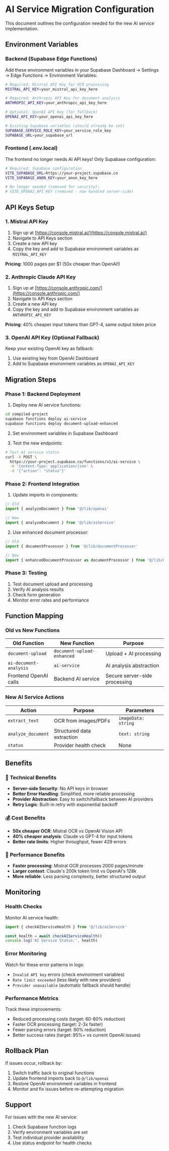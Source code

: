 # AI Service Migration Configuration

This document outlines the configuration needed for the new AI service implementation.

## Environment Variables

### Backend (Supabase Edge Functions)

Add these environment variables in your Supabase Dashboard → Settings → Edge Functions → Environment Variables:

```bash
# Required: Mistral API Key for OCR processing
MISTRAL_API_KEY=your_mistral_api_key_here

# Required: Anthropic API Key for document analysis
ANTHROPIC_API_KEY=your_anthropic_api_key_here

# Optional: OpenAI API Key (for fallback)
OPENAI_API_KEY=your_openai_api_key_here

# Existing Supabase variables (should already be set)
SUPABASE_SERVICE_ROLE_KEY=your_service_role_key
SUPABASE_URL=your_supabase_url
```

### Frontend (.env.local)

The frontend no longer needs AI API keys! Only Supabase configuration:

```bash
# Required: Supabase configuration
VITE_SUPABASE_URL=https://your-project.supabase.co
VITE_SUPABASE_ANON_KEY=your_anon_key_here

# No longer needed (removed for security):
# VITE_OPENAI_API_KEY (removed - now handled server-side)
```

## API Keys Setup

### 1. Mistral API Key

1. Sign up at [https://console.mistral.ai/](https://console.mistral.ai/)
2. Navigate to API Keys section
3. Create a new API key
4. Copy the key and add to Supabase environment variables as `MISTRAL_API_KEY`

**Pricing**: 1000 pages per $1 (50x cheaper than OpenAI!)

### 2. Anthropic Claude API Key

1. Sign up at [https://console.anthropic.com/](https://console.anthropic.com/)
2. Navigate to API Keys section
3. Create a new API key
4. Copy the key and add to Supabase environment variables as `ANTHROPIC_API_KEY`

**Pricing**: 40% cheaper input tokens than GPT-4, same output token price

### 3. OpenAI API Key (Optional Fallback)

Keep your existing OpenAI key as fallback:
1. Use existing key from OpenAI Dashboard
2. Add to Supabase environment variables as `OPENAI_API_KEY`

## Migration Steps

### Phase 1: Backend Deployment

1. Deploy new AI service functions:
```bash
cd compiled-project
supabase functions deploy ai-service
supabase functions deploy document-upload-enhanced
```

2. Set environment variables in Supabase Dashboard

3. Test the new endpoints:
```bash
# Test AI service status
curl -X POST \
  https://your-project.supabase.co/functions/v1/ai-service \
  -H 'Content-Type: application/json' \
  -d '{"action": "status"}'
```

### Phase 2: Frontend Integration

1. Update imports in components:
```typescript
// Old
import { analyzeDocument } from '@/lib/openai'

// New
import { analyzeDocument } from '@/lib/aiService'
```

2. Use enhanced document processor:
```typescript
// Old
import { documentProcessor } from '@/lib/documentProcessor'

// New  
import { enhancedDocumentProcessor as documentProcessor } from '@/lib/documentProcessorEnhanced'
```

### Phase 3: Testing

1. Test document upload and processing
2. Verify AI analysis results
3. Check form generation
4. Monitor error rates and performance

## Function Mapping

### Old vs New Functions

| Old Function | New Function | Purpose |
|--------------|--------------|---------|
| `document-upload` | `document-upload-enhanced` | Upload + AI processing |
| `ai-document-analysis` | `ai-service` | AI analysis abstraction |
| Frontend OpenAI calls | Backend AI service | Secure server-side processing |

### New AI Service Actions

| Action | Purpose | Parameters |
|--------|---------|------------|
| `extract_text` | OCR from images/PDFs | `imageData: string` |
| `analyze_document` | Structured data extraction | `text: string` |
| `status` | Provider health check | None |

## Benefits

### 🔧 **Technical Benefits**
- **Server-side Security**: No API keys in browser
- **Better Error Handling**: Simplified, more reliable processing
- **Provider Abstraction**: Easy to switch/fallback between AI providers
- **Retry Logic**: Built-in retry with exponential backoff

### 💰 **Cost Benefits**
- **50x cheaper OCR**: Mistral OCR vs OpenAI Vision API
- **40% cheaper analysis**: Claude vs GPT-4 for input tokens
- **Better rate limits**: Higher throughput, fewer 429 errors

### 🚀 **Performance Benefits**
- **Faster processing**: Mistral OCR processes 2000 pages/minute
- **Larger context**: Claude's 200k token limit vs OpenAI's 128k
- **More reliable**: Less parsing complexity, better structured output

## Monitoring

### Health Checks

Monitor AI service health:
```typescript
import { checkAIServiceHealth } from '@/lib/aiService'

const health = await checkAIServiceHealth()
console.log('AI Service Status:', health)
```

### Error Monitoring

Watch for these error patterns in logs:
- `Invalid API key` errors (check environment variables)
- `Rate limit exceeded` (less likely with new providers)
- `Provider unavailable` (automatic fallback should handle)

### Performance Metrics

Track these improvements:
- Reduced processing costs (target: 60-80% reduction)
- Faster OCR processing (target: 2-3x faster)
- Fewer parsing errors (target: 90% reduction)
- Better success rates (target: 95%+ vs current OpenAI issues)

## Rollback Plan

If issues occur, rollback by:

1. Switch traffic back to original functions
2. Update frontend imports back to `@/lib/openai`
3. Restore OpenAI environment variables in frontend
4. Monitor and fix issues before re-attempting migration

## Support

For issues with the new AI service:
1. Check Supabase function logs
2. Verify environment variables are set
3. Test individual provider availability
4. Use status endpoint for health checks